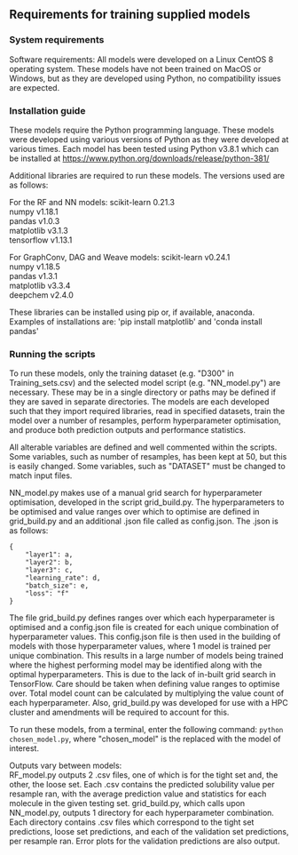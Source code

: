 ## Requirements for training supplied models

### System requirements

Software requirements:
All models were developed on a Linux CentOS 8 operating system.
These models have not been trained on MacOS or Windows, but as they are developed using Python, no compatibility issues are expected.

### Installation guide

These models require the Python programming language. 
These models were developed using various versions of Python as they were developed at various times. 
Each model has been tested using Python v3.8.1 which can be installed at https://www.python.org/downloads/release/python-381/

Additional libraries are required to run these models. The versions used are as follows:

For the RF and NN models:
scikit-learn 0.21.3\
numpy v1.18.1\
pandas v1.0.3\
matplotlib v3.1.3\
tensorflow v1.13.1

For GraphConv, DAG and Weave models:
scikit-learn v0.24.1\
numpy v1.18.5\
pandas v1.3.1\
matplotlib v3.3.4\
deepchem v2.4.0

These libraries can be installed using pip or, if available, anaconda. Examples of installations are:
'pip install matplotlib' and 'conda install pandas'

### Running the scripts

To run these models, only the training dataset (e.g. "D300" in Training_sets.csv) and the selected model script (e.g. "NN_model.py") are necessary. 
These may be in a single directory or paths may be defined if they are saved in separate directories.
The models are each developed such that they import required libraries, read in specified datasets, train the model over a number of resamples, perform hyperparameter optimisation, and produce both prediction outputs and performance statistics.

All alterable variables are defined and well commented within the scripts. Some variables, such as number of resamples, has been kept at 50, but this is easily changed. Some variables, such as "DATASET" must be changed to match input files.

NN_model.py makes use of a manual grid search for hyperparameter optimisation, developed in the script grid_build.py. The hyperparameters to be optimised and value ranges over which to optimise are defined in grid_build.py and an additional .json file called as config.json. The .json is as follows:
```
{
    "layer1": a,
    "layer2": b,
    "layer3": c,
    "learning_rate": d,
    "batch_size": e,
    "loss": "f"
}
```

The file grid_build.py defines ranges over which each hyperparameter is optimised and a config.json file is created for each unique combination of hyperparameter values. This config.json file is then used in the building of models with those hyperparameter values, where 1 model is trained per unique combination. This results in a large number of models being trained where the highest performing model may be identified along with the optimal hyperparameters. This is due to the lack of in-built grid search in TensorFlow. Care should be taken when defining value ranges to optimise over. Total model count can be calculated by multiplying the value count of each hyperparameter. Also, grid_build.py was developed for use with a HPC cluster and amendments will be required to account for this.

To run these models, from a terminal, enter the following command:
`python chosen_model.py`, where "chosen_model" is the replaced with the model of interest.

Outputs vary between models: \
RF_model.py outputs 2 .csv files, one of which is for the tight set and, the other, the loose set. Each .csv contains the predicted solubility value per resample ran, with the average prediction
value and statistics for each molecule in the given testing set.
grid_build.py, which calls upon NN_model.py, outputs 1 directory for each hyperparameter combination. Each directory contains .csv files which correspond to the tight set predictions, loose set
predictions, and each of the validation set predictions, per resample ran. Error plots for the validation predictions are also output.
